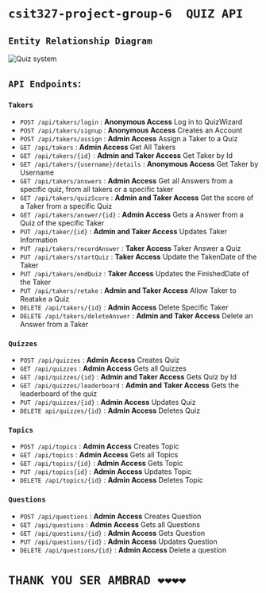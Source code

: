 # **`csit327-project-group-6  QUIZ API`**

## `Entity Relationship Diagram`

![Quiz system](https://github.com/CITUCCS/csit341-final-project-group-6-quiz-wizards/assets/111742763/ffe11982-bcdd-48eb-8455-9a172a174786)

## `API Endpoints`: 
### `Takers`
- `POST /api/takers/login`              : <b>Anonymous Access</b> Log in to QuizWizard                                                            
- `POST /api/takers/signup`             : <b>Anonymous Access</b> Creates an Account                                                   
- `POST /api/takers/assign`             : <b>Admin Access</b> Assign a Taker to a Quiz
- `GET /api/takers`                     : <b>Admin Access</b> Get All Takers
- `GET /api/takers/{id}`                : <b>Admin and Taker Access</b> Get Taker by Id 
- `GET /api/takers/{username}/details`  : <b>Anonymous Access</b> Get Taker by Username
- `GET /api/takers/answers`             : <b>Admin Access</b> Get all Answers from a specific quiz, from all takers or a specific taker
- `GET /api/takers/quizScore`           : <b>Admin and Taker Access</b> Get the score of a Taker from a specific Quiz
- `GET /api/takers/answer/{id}`         : <b>Admin Access</b> Gets a Answer from a Quiz of the specific Taker
- `PUT /api/taker/{id}`                 : <b>Admin and Taker Access</b> Updates Taker Information 
- `PUT /api/takers/recordAnswer`        : <b>Taker Access</b> Taker Answer a Quiz
- `PUT /api/takers/startQuiz`           : <b>Taker Access</b> Update the TakenDate of the Taker
- `PUT /api/takers/endQuiz`             : <b>Taker Access</b> Updates the FinishedDate of the Taker
- `PUT /api/takers/retake`              : <b>Admin and Taker Access</b> Allow Taker to Reatake a Quiz
- `DELETE /api/takers/{id}`             : <b>Admin Access</b> Delete Specific Taker
- `DELETE /api/takers/deleteAnswer`     : <b>Admin and Taker Access</b> Delete an Answer from a Taker

### `Quizzes`
- `POST /api/quizzes`                   : <b>Admin Access</b> Creates Quiz
- `GET /api/quizzes`                    : <b>Admin Access</b> Gets all Quizzes
- `GET /api/quizzes/{id}`               : <b>Admin and Taker Access</b> Gets Quiz by Id
- `GET /api/quizzes/leaderboard`        : <b>Admin and Taker Access</b> Gets the leaderboard of the quiz
- `PUT /api/quizzes/{id}`               : <b>Admin Access</b> Updates Quiz
- `DELETE api/quizzes/{id}`             : <b>Admin Access</b> Deletes Quiz

### `Topics`
- `POST /api/topics`                    : <b>Admin Access</b> Creates Topic
- `GET /api/topics`                     : <b>Admin Access</b> Gets all Topics
- `GET /api/topics/{id}`                : <b>Admin Access</b> Gets Topic
- `PUT /api/topics{id}`                 : <b>Admin Access</b> Updates Topic
- `DELETE /api/topics/{id}`             : <b>Admin Access</b> Deletes Topic

### `Questions`
- `POST /api/questions`                 : <b>Admin Access</b> Creates Question
- `GET /api/questions`                  : <b>Admin Access</b> Gets all Questions
- `GET /api/questions/{id}`             : <b>Admin Access</b> Gets Question
- `PUT /api/questions/{id}`             : <b>Admin Access</b> Updates Question
- `DELETE /api/questions/{id}`          : <b>Admin Access</b> Delete a question

# **```THANK YOU SER AMBRAD ❤️❤️❤️❤️```**

